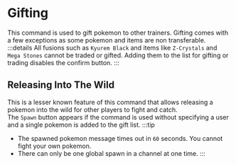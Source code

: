 # Gifting

This command is used to gift pokemon to other trainers. Gifting comes with a few exceptions as some pokemon and items are non transferable.
:::details
All fusions such as `Kyurem Black` and items like `Z-Crystals` and `Mega Stones` cannot be traded or gifted. Adding them to the list for gifting or trading disables the confirm button.
:::

## Releasing Into The Wild

This is a lesser known feature of this command that allows releasing a pokemon into the wild for other players to fight and catch.<br>
The `Spawn` button appears if the command is used without specifying a user and a single pokemon is added to the gift list.
:::tip
- The spawned pokemon message times out in `60` seconds. You cannot fight your own pokemon.
- There can only be one global spawn in a channel at one time.
:::
